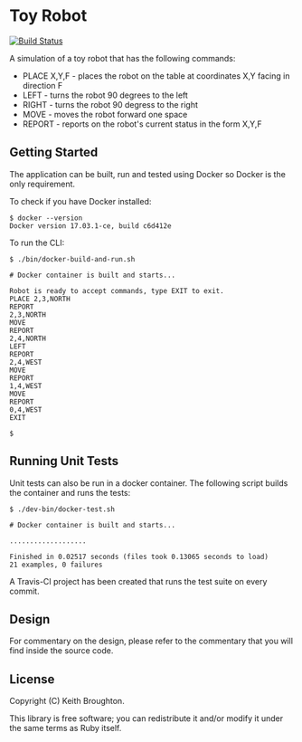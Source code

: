 # Toy Robot

[![Build Status](https://travis-ci.org/keithbro/toy-robot.svg?branch=master)](https://travis-ci.org/keithbro/toy-robot)

A simulation of a toy robot that has the following commands:

* PLACE X,Y,F - places the robot on the table at coordinates X,Y facing in direction F
* LEFT - turns the robot 90 degrees to the left
* RIGHT - turns the robot 90 degress to the right
* MOVE - moves the robot forward one space
* REPORT - reports on the robot's current status in the form X,Y,F

## Getting Started

The application can be built, run and tested using Docker so Docker is the only
requirement.

To check if you have Docker installed:

    $ docker --version
    Docker version 17.03.1-ce, build c6d412e

To run the CLI:

    $ ./bin/docker-build-and-run.sh

    # Docker container is built and starts...

    Robot is ready to accept commands, type EXIT to exit.
    PLACE 2,3,NORTH
    REPORT
    2,3,NORTH
    MOVE
    REPORT
    2,4,NORTH
    LEFT
    REPORT
    2,4,WEST
    MOVE
    REPORT
    1,4,WEST
    MOVE
    REPORT
    0,4,WEST
    EXIT

    $

## Running Unit Tests

Unit tests can also be run in a docker container. The following script builds
the container and runs the tests:

    $ ./dev-bin/docker-test.sh

    # Docker container is built and starts...

    ...................

    Finished in 0.02517 seconds (files took 0.13065 seconds to load)
    21 examples, 0 failures

A Travis-CI project has been created that runs the test suite on every commit.

## Design

For commentary on the design, please refer to the commentary that you will find
inside the source code.

## License

Copyright (C) Keith Broughton.

This library is free software; you can redistribute it and/or modify
it under the same terms as Ruby itself.

